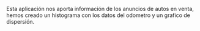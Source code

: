 Esta aplicación nos aporta información de los anuncios de autos en venta, hemos creado un histograma con los datos del odometro y un grafico de dispersión.